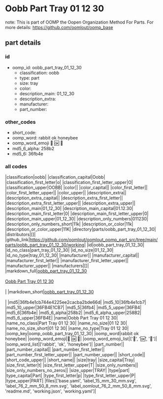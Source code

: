 # Oobb Part Tray 01 12 30  

note: This is part of OOMP the Oopen Organization Method For Parts. For more details: https://github.com/oomlout/oomp_base

##  part details





### id
* oomp_id: oobb_part_tray_01_12_30
  * classification: oobb
  * type: part
  * size: tray
  * color: 
  * description_main: 01_12_30
  * description_extra: 
  * manufacturer: 
  * part_number: 

### other_codes
* short_code: 
* oomp_word: rabbit ok honeybee
* oomp_word_emoji :rabbit: :ok: :honeybee:
* md5_6_alpha: 258b2
* md5_6: 36fb4e

### all codes 
|classification|oobb|
|classification_capital|Oobb|
|classification_first_letter|o|
|classification_first_letter_upper|O|
|classification_upper|OOBB|
|color||
|color_capital||
|color_first_letter||
|color_first_letter_upper||
|color_upper||
|description_extra||
|description_extra_capital||
|description_extra_first_letter||
|description_extra_first_letter_upper||
|description_extra_upper||
|description_main|01_12_30|
|description_main_capital|01.12.30|
|description_main_first_letter|0|
|description_main_first_letter_upper|0|
|description_main_upper|01_12_30|
|description_only_numbers|011230|
|description_only_numbers_short|11k|
|description_or_color|11k|
|description_or_color_upper|11K|
|directory|parts/oobb_part_tray_01_12_30|
|distributors|[]|
|github_link|https://github.com/oomlout/oomlout_oomp_part_src/tree/main/parts/oobb_part_tray_01_12_30/working|
|id|oobb_part_tray_01_12_30|
|id_no_class|part_tray_01_12_30|
|id_no_size|01_12_30|
|id_no_type|tray_01_12_30|
|manufacturer||
|manufacturer_capital||
|manufacturer_first_letter||
|manufacturer_first_letter_upper||
|manufacturer_upper||
|manufacturers|[]|
|markdown_full|[oobb_part_tray_01_12_30](https://github.com/oomlout/oomlout_oomp_part_src/tree/main/parts/oobb_part_tray_01_12_30/working)<br>[](https://github.com/oomlout/oomlout_oomp_part_src/tree/main/parts/oobb_part_tray_01_12_30/working)<br>[Oobb Part Tray 01 12 30](https://github.com/oomlout/oomlout_oomp_part_src/tree/main/parts/oobb_part_tray_01_12_30/working)<br><br>|
|markdown_short|[oobb_part_tray_01_12_30](https://github.com/oomlout/oomlout_oomp_part_src/tree/main/parts/oobb_part_tray_01_12_30/working)<br><br>|
|md5|36fb4e1cb744e4225ee2cacba2bde66d|
|md5_10|36fb4e1cb7|
|md5_10_upper|36FB4E1CB7|
|md5_5|36fb4|
|md5_5_upper|36FB4|
|md5_6|36fb4e|
|md5_6_alpha|258b2|
|md5_6_alpha_upper|258B2|
|md5_6_upper|36FB4E|
|name|Oobb Part Tray 01 12 30|
|name_no_class|Part Tray 01 12 30|
|name_no_size|01 12 30|
|name_no_size_short|01 12 30|
|name_no_type|Tray 01 12 30|
|oomp_key|oomp_oobb_part_tray_01_12_30|
|oomp_word|rabbit ok honeybee|
|oomp_word_emoji|:rabbit: :ok: :honeybee:|
|oomp_word_emoji_list|[':rabbit:', ':ok:', ':honeybee:']|
|oomp_word_list|['rabbit', 'ok', 'honeybee']|
|part_number||
|part_number_capital||
|part_number_first_letter||
|part_number_first_letter_upper||
|part_number_upper||
|short_code||
|short_code_upper||
|short_name||
|size|tray|
|size_capital|Tray|
|size_first_letter|t|
|size_first_letter_upper|T|
|size_only_numbers||
|size_only_numbers_no_zeros||
|size_upper|TRAY|
|type|part|
|type_capital|Part|
|type_first_letter|p|
|type_first_letter_upper|P|
|type_upper|PART|
|files|['base.yaml', 'label_15_mm_30_mm.svg', 'label_76_2_mm_50_8_mm.svg', 'label_oomlout_76_2_mm_50_8_mm.svg', 'readme.md', 'working.json', 'working.yaml']|
